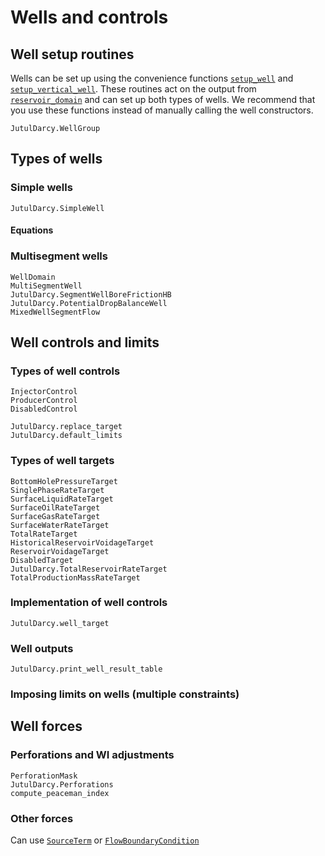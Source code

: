 # Wells and controls

## Well setup routines

Wells can be set up using the convenience functions [`setup_well`](@ref) and [`setup_vertical_well`](@ref). These routines act on the output from [`reservoir_domain`](@ref) and can set up both types of wells. We recommend that you use these functions instead of manually calling the well constructors.

```@docs
JutulDarcy.WellGroup
```

## Types of wells

### Simple wells

```@docs
JutulDarcy.SimpleWell
```

#### Equations

### Multisegment wells

```@docs
WellDomain
MultiSegmentWell
JutulDarcy.SegmentWellBoreFrictionHB
JutulDarcy.PotentialDropBalanceWell
MixedWellSegmentFlow
```

## Well controls and limits

### Types of well controls

```@docs
InjectorControl
ProducerControl
DisabledControl
```

```@docs
JutulDarcy.replace_target
JutulDarcy.default_limits
```

### Types of well targets

```@docs
BottomHolePressureTarget
SinglePhaseRateTarget
SurfaceLiquidRateTarget
SurfaceOilRateTarget
SurfaceGasRateTarget
SurfaceWaterRateTarget
TotalRateTarget
HistoricalReservoirVoidageTarget
ReservoirVoidageTarget
DisabledTarget
JutulDarcy.TotalReservoirRateTarget
TotalProductionMassRateTarget
```

### Implementation of well controls

```@docs
JutulDarcy.well_target
```

### Well outputs

```@docs
JutulDarcy.print_well_result_table
```

### Imposing limits on wells (multiple constraints)

## Well forces

### Perforations and WI adjustments

```@docs
PerforationMask
JutulDarcy.Perforations
compute_peaceman_index
```

### Other forces

Can use [`SourceTerm`](@ref) or [`FlowBoundaryCondition`](@ref)
